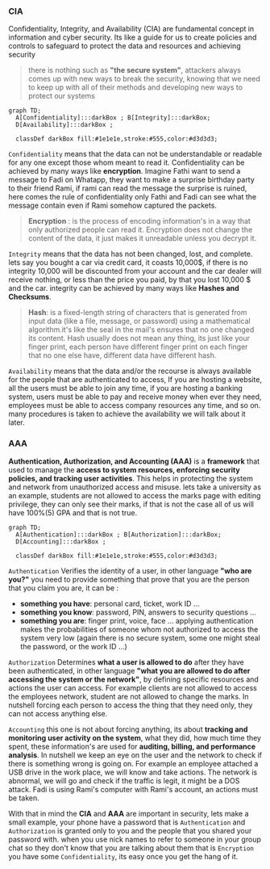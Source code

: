 ### CIA
Confidentiality, Integrity, and Availability (CIA) are fundamental concept in information and cyber security. Its like a guide for us to create policies and controls to safeguard to protect the data and resources and achieving security
> there is nothing such as **"the secure system"**, attackers always comes up with new ways to break the security, knowing that we need to keep up with all of their methods and developing new ways to protect our systems

```mermaid
graph TD;
  A[Confidentiality]:::darkBox ; B[Integrity]:::darkBox;
  D[Availability]:::darkBox ;

  classDef darkBox fill:#1e1e1e,stroke:#555,color:#d3d3d3;
```

 `Confidentiality` means that the data can not be understandable or readable for any one except those whom meant to read it. Confidentiality can be achieved  by many ways like  **encryption**. 
 Imagine Fathi want to send a message to Fadi on Whatapp, they want to make a surprise birthday party to their friend Rami, if rami can read the message the surprise is ruined, here comes the rule of confidentiality only Fathi and Fadi can see what the message contain even if Rami somehow captured the packets. 
 
 >  **Encryption** : is the process of encoding information's in a way that only authorized people can read it. Encryption does not change the content of the data, it just makes it unreadable unless you decrypt it. 
   
`Integrity` means that the data has not been changed, lost, and complete. lets say you bought a car via credit card, it coasts 10,000$, if there is no integrity 10,000 will be discounted from your account and the car dealer will receive nothing, or less than the price you paid, by that you lost 10,000 $ and the car.
   integrity can be achieved by many ways like **Hashes and Checksums**. 
   >**Hash**: is a fixed-length string of characters that is generated from input data (like a file, message, or password) using a mathematical algorithm.it's like the seal in the mail's ensures that no one changed its content. Hash usually does not mean any thing, its just like your finger print, each person have different finger print on each finger that no one else have, different data have different hash.
   
 `Availability` means that the data and/or the recourse is always available for the people that are authenticated to access, If you are hosting a website, all the users must be able to join any time, if you are hosting a banking system, users must be able to pay and receive money when ever they need, employees must be able to access company resources any time, and so on. many procedures is taken to achieve the availability we will talk about it later.

### AAA
**Authentication, Authorization, and Accounting (AAA)** is a **framework** that used to manage the **access to system resources, enforcing security policies, and tracking user activities**. This helps in protecting the system and network from unauthorized access and misuse. lets take a university as an example, students are not allowed to access the marks page with editing privilege, they can only see their marks, if that is not the case all of us will have 100%(5) GPA and that is not true.

```mermaid
graph TD;
  A[Authentication]:::darkBox ; B[Authorization]:::darkBox;
  D[Accounting]:::darkBox ;

  classDef darkBox fill:#1e1e1e,stroke:#555,color:#d3d3d3;
```

`Authentication` Verifies the identity of a user, in other language **"who are you?"** you need to provide something that prove that you are the person that you claim you are, 
it can be :
- **something you have**: personal card, ticket, work ID ...
- **something you know**: password, PIN, answers to security questions ...
- **something you are**: finger print, voice, face ...
applying authentication makes the probabilities of someone whom not authorized to access the system very low (again there is no secure system, some one might steal the password, or the work ID ...)
	
`Authorization` Determines **what a user is allowed to do** after they have been authenticated, in other language **"what you are allowed to do after accessing the system or the network"**, by defining specific resources and actions the user can access.
   For example clients are not allowed to access the employees network, student are not allowed to change the marks. In nutshell forcing each person to access the thing that they need only, they can not access anything else.
   
`Accounting` this one is not about forcing anything, its about **tracking and monitoring user activity on the system**, what they did, how much time they spent, these information's are used for **auditing, billing, and performance analysis**. In nutshell we keep an eye on the user and the network to check if there is something wrong is going on.
For example an employee attached a USB drive in the work place, we will know and take actions. The network is abnormal, we will go and check if the traffic is legit, it might be a DOS attack. Fadi is using Rami's computer with Rami's account, an actions must be taken.

With that in mind the **CIA** and **AAA** are important in security, lets make a small example, your phone have a password that is `Authentication` and `Authorization` is granted only to you and the people that you shared your password with. when you use nick names to refer to someone in your group chat so they don't know that you are talking about them that is `Encryption` you have some `Confidentiality`, its easy once you get the hang of it.